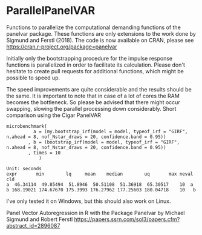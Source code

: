 # ParallelPanelVAR
Functions to parallelize the computational demanding functions of the panelvar package. These functions are only extensions to the work done by Sigmund and Ferstl (2018).
The code is now available on CRAN, please see https://cran.r-project.org/package=panelvar

Initially only the bootstrapping procedure for the impulse response functions is parallelized in order to facilitate its calculation. Please don't hesitate to create pull requests for additional functions, which might be possible to speed up.


The speed improvements are quite considerable and the results should be the same. It is important to note that in case of a lot of cores the RAM becomes the bottleneck. So please be advised that there might occur swapping, slowing the parallel processing down considerably.
Short comparison using the Cigar PanelVAR
  
    microbenchmark(
              a = (my.bootstrap_irf(model = model, typeof_irf = "GIRF", n.ahead = 8, nof_Nstar_draws = 20, confidence.band = 0.95))
            , b = (bootstrap_irf(model = model, typeof_irf = "GIRF", n.ahead = 8, nof_Nstar_draws = 20, confidence.band = 0.95))
            , times = 10
                )
  
    Unit: seconds                                                             
    expr       min        lq     mean    median        uq       max neval cld
    a  46.34114  49.85494  51.8946  50.51108  51.36918  65.30517    10  a 
    b 168.19021 174.67670 175.3993 176.27962 177.25603 180.04718    10   b

I've only tested it on Windows, but this should also work on Linux.

Panel Vector Autoregression in R with the Package Panelvar by Michael Sigmund and Robert Ferstl https://papers.ssrn.com/sol3/papers.cfm?abstract_id=2896087
